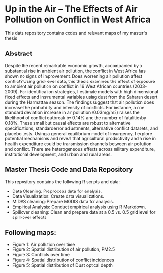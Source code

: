 # Up in the Air – The Effects of Air Pollution on Conflict in West Africa
This data repository contains codes and relevant maps of my master's thesis
## Abstract
Despite the recent remarkable economic growth, accompanied by a substantial rise in ambient air pollution, the conflict in West Africa has shown no signs of improvement.
Does worsening air pollution affect conflict? Using grid-level data, this thesis examines the effect of exposure to ambient air pollution on conflict in 16 West African countries
(2003-2009). For identification strategies, I estimate models with high dimensional fixed effects and instrumental variables using dust from the Saharan desert during the Harmattan season. The findings suggest that air pollution does increase the probability and intensity of conflicts. For instance, a one standard deviation increase in air pollution (0.03mg/m3) raises the likelihood of conflict outbreak by 0.14% and the number of fatalitiesby 0.18%. These small but causal effects are robust to alternative specifications, standarderror adjustments, alternative conflict datasets, and placebo tests. Using a general equilibrium model of insurgency, I explore potential mechanisms and reveal that agricultural productivity and a rise in health expenditure could be transmission channels between air pollution and conflict. There are heterogeneous effects across military expenditure, institutional development, and urban and rural areas.
## Master Thesis Code and Data Repository
This repository contains the following R scripts and data:
* Data Cleaning: Preprocess data for analysis.
* Data Visualization: Create data visualizations.
* MIDAS cleaning: Prepare MODIS data for analysis.
* Empirical Analysis: Conduct empirical analysis using R Markdown.
* Spillover cleaning: Clean and prepare data at a 0.5 vs. 0.5 grid level for spill-over effects.
## Following maps: 
* Figure_1: Air pollution over time 
* Figure 2: Spatial distribution of air pollution, PM2.5 
* Figure 3: Conflicts over time 
* Figure 4: Spatial distribution of conflict incidences 
* Figure 5: Spatial distribution of Dust optical depth 

